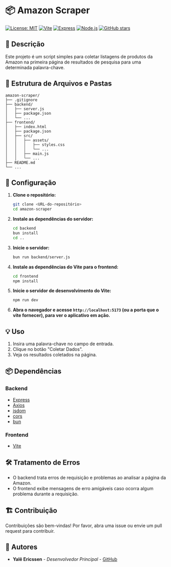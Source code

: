 # 📦 Amazon Scraper

[![License: MIT](https://img.shields.io/badge/License-MIT-yellow.svg)](https://opensource.org/licenses/MIT)
[![Vite](https://img.shields.io/badge/vite-2.9.9-brightgreen.svg)](https://vitejs.dev/)
[![Express](https://img.shields.io/badge/express-4.18.1-blue.svg)](https://expressjs.com/)
[![Node.js](https://img.shields.io/badge/node.js-14.17.0-green.svg)](https://nodejs.org/)
[![GitHub stars](https://img.shields.io/github/stars/ericssendelima/amazon-scraper.svg?style=social&label=Star)](https://github.com/ericssendelima/amazon-scraper)

## 📝 Descrição
Este projeto é um script simples para coletar listagens de produtos da Amazon na primeira página de resultados de pesquisa para uma determinada palavra-chave.

## 📂 Estrutura de Arquivos e Pastas

```plaintext
amazon-scraper/
├── .gitignore
├── backend/
│   ├── server.js
│   ├── package.json
│   └── ...
├── frontend/
│   ├── index.html
│   ├── package.json
│   ├── src/
│   │   ├── assets/
│   │   │   ├── styles.css
│   │   │   └── ...
│   │   ├── main.js
│   │   └── ...
├── README.md
└── ...
```

## 🚀 Configuração

1. **Clone o repositório:**
   ```bash
   git clone <URL-do-repositório>
   cd amazon-scraper
   ```

2. **Instale as dependências do servidor:**
   ```bash
   cd backend
   bun install
   cd ..
   ```

3. **Inicie o servidor:**
   ```bash
   bun run backend/server.js
   ```

4. **Instale as dependências do Vite para o frontend:**
   ```bash
   cd frontend
   npm install
   ```

5. **Inicie o servidor de desenvolvimento do Vite:**
   ```bash
   npm run dev
   ```

6. **Abra o navegador e acesse `http://localhost:5173` (ou a porta que o vite fornecer), para ver o aplicativo em ação.**

## 💡 Uso

1. Insira uma palavra-chave no campo de entrada.
2. Clique no botão "Coletar Dados".
3. Veja os resultados coletados na página.

## 📦 Dependências

### Backend
- [Express](https://expressjs.com/)
- [Axios](https://axios-http.com/)
- [jsdom](https://github.com/jsdom/jsdom)
- [cors](https://github.com/expressjs/cors)
- [bun](https://bun.sh/)

### Frontend
- [Vite](https://vitejs.dev/)

## 🛠️ Tratamento de Erros
- O backend trata erros de requisição e problemas ao analisar a página da Amazon.
- O frontend exibe mensagens de erro amigáveis caso ocorra algum problema durante a requisição.

## 🏗️ Contribuição
Contribuições são bem-vindas! Por favor, abra uma issue ou envie um pull request para contribuir.

## 👥 Autores
- **Yalê Ericssen** - *Desenvolvedor Principal* - [GitHub](https://github.com/ericssendelima)
